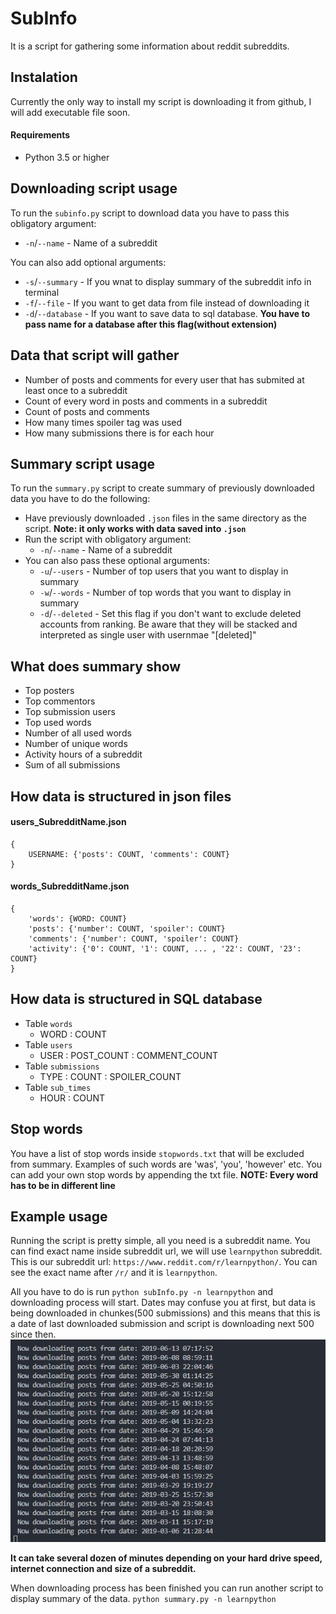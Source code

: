 # SubInfo
It is a script for gathering some information about reddit subreddits.

## Instalation
Currently the only way to install my script is downloading it from github, I will add executable file soon.

#### Requirements
- Python 3.5 or higher

## Downloading script usage
To run the `subinfo.py` script to download data you have to pass this obligatory argument:
- `-n`/`--name` - Name of a subreddit

You can also add optional arguments:
- `-s`/`--summary` - If you wnat to display summary of the subreddit info in terminal
- `-f`/`--file` - If you want to get data from file instead of downloading it
- `-d`/`--database` - If you want to save data to sql database. **You have to pass name for a database after this flag(without extension)**


## Data that script will gather
- Number of posts and comments for every user that has submited at least once to a subreddit
- Count of every word in posts and comments in a subreddit
- Count of posts and comments
- How many times spoiler tag was used
- How many submissions there is for each hour

## Summary script usage
To run the `summary.py` script to create summary of previously downloaded data you have to do the following:
- Have previously downloaded `.json` files in the same directory as the script.  **Note: it only works with data saved into `.json`**
- Run the script with obligatory argument:
    - `-n`/`--name` - Name of a subreddit
- You can also pass these optional arguments:
    - `-u`/`--users` - Number of top users that you want to display in summary
    - `-w`/`--words` - Number of top words that you want to display in summary
    - `-d`/`--deleted` - Set this flag if you don't want to exclude deleted accounts from ranking. Be aware that they will be stacked and interpreted as single user with usernmae "[deleted]"


## What does summary show
- Top posters
- Top commentors
- Top submission users
- Top used words
- Number of all used words
- Number of unique words
- Activity hours of a subreddit
- Sum of all submissions

## How data is structured in json files
#### users_SubredditName.json
    {
        USERNAME: {'posts': COUNT, 'comments': COUNT}
    }

#### words_SubredditName.json
    {
        'words': {WORD: COUNT}
        'posts': {'number': COUNT, 'spoiler': COUNT}
        'comments': {'number': COUNT, 'spoiler': COUNT}
        'activity': {'0': COUNT, '1': COUNT, ... , '22': COUNT, '23': COUNT}
    }

## How data is structured in SQL database
- Table `words`
    - WORD : COUNT 
- Table `users`
    - USER : POST_COUNT : COMMENT_COUNT
- Table `submissions`
    - TYPE : COUNT : SPOILER_COUNT
- Table `sub_times`
    - HOUR : COUNT

## Stop words
You have a list of stop words inside `stopwords.txt` that will be excluded from summary. Examples of such words are 'was', 'you', 'however' etc. You can add your own stop words by appending the txt file. **NOTE: Every word has to be in different line** 

## Example usage
Running the script is pretty simple, all you need is a subreddit name. You can find exact name inside subreddit url, we will use `learnpython` subreddit.
This is our subreddit url: `https://www.reddit.com/r/learnpython/`. You can see the exact name after `/r/` and it is `learnpython`.

All you have to do is run `python subInfo.py -n learnpython` and downloading process will start. Dates may confuse you at first, but data is being downloaded in chunkes(500 submissions) and this means that this is a date of last downloaded submission and script is downloading next 500 since then.
![example](https://github.com/kubapilch/SubInfo/blob/master/examples/subInf.JPG)

**It can take several dozen of minutes depending on your hard drive speed, internet connection and size of a subreddit.**

When downloading process has been finished you can run another script to display summary of the data.
`python summary.py -n learnpython`
